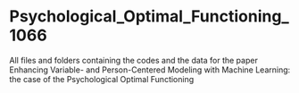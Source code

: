 # Psychological_Optimal_Functioning_1066
All files and folders containing the codes and the data for the paper
Enhancing Variable- and Person-Centered Modeling with Machine Learning: the case of the Psychological Optimal Functioning
